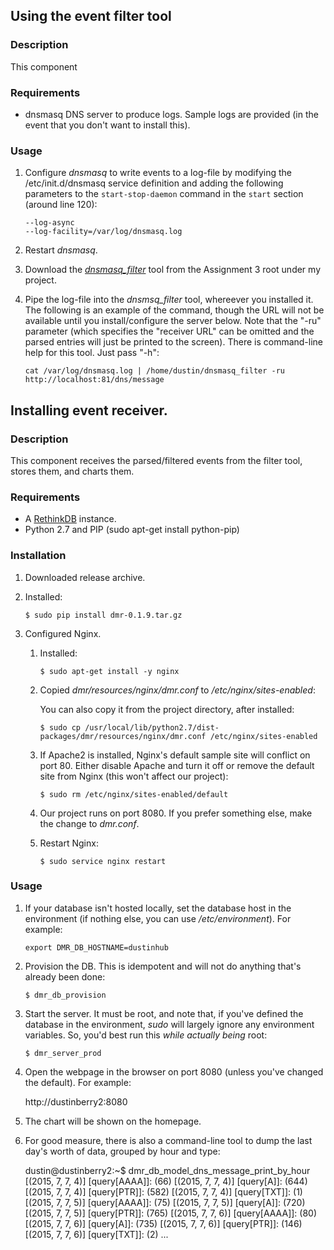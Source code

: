## Using the event filter tool

### Description

This component 

### Requirements

- dnsmasq DNS server to produce logs. Sample logs are provided (in the event that you don't want to install this).

### Usage

1. Configure *dnsmasq* to write events to a log-file by modifying the /etc/init.d/dnsmasq service definition and adding the following parameters to the `start-stop-daemon` command in the `start` section (around line 120):

   ```
   --log-async
   --log-facility=/var/log/dnsmasq.log
   ```

2. Restart *dnsmasq*.

3. Download the *[dnsmasq_filter](https://raw.githubusercontent.com/Semantic-Web/Dustin-O/master/Assignment3/dnsmasq_filter/dnsmasq_filter)* tool from the Assignment 3 root under my project.

3. Pipe the log-file into the *dnsmsq_filter* tool, whereever you installed it. The following is an example of the command, though the URL will not be available until you install/configure the server below. Note that the "-ru" parameter (which specifies the "receiver URL" can be omitted and the parsed entries will just be printed to the screen). There is command-line help for this tool. Just pass "-h":

   ```
   cat /var/log/dnsmasq.log | /home/dustin/dnsmasq_filter -ru http://localhost:81/dns/message
   ```


## Installing event receiver.

### Description

This component receives the parsed/filtered events from the filter tool, stores them, and charts them.

### Requirements

- A [RethinkDB](http://www.rethinkdb.com) instance.
- Python 2.7 and PIP (sudo apt-get install python-pip)

### Installation

1. Downloaded release archive.
2. Installed:

   ```
   $ sudo pip install dmr-0.1.9.tar.gz
   ```

3. Configured Nginx.

   1. Installed:

      ```
      $ sudo apt-get install -y nginx
      ```

   2. Copied *dmr/resources/nginx/dmr.conf* to */etc/nginx/sites-enabled*:

      You can also copy it from the project directory, after installed:

      ```
      $ sudo cp /usr/local/lib/python2.7/dist-packages/dmr/resources/nginx/dmr.conf /etc/nginx/sites-enabled
      ```

   3. If Apache2 is installed, Nginx's default sample site will conflict on port 80. Either disable Apache and turn it off or remove the default site from Nginx (this won't affect our project):

      ```
      $ sudo rm /etc/nginx/sites-enabled/default
      ```

   4. Our project runs on port 8080. If you prefer something else, make the change to *dmr.conf*.

   5. Restart Nginx:

      ```
      $ sudo service nginx restart
      ```

### Usage

1. If your database isn't hosted locally, set the database host in the environment (if nothing else, you can use */etc/environment*). For example:

   ```
   export DMR_DB_HOSTNAME=dustinhub
   ```

2. Provision the DB. This is idempotent and will not do anything that's already been done:

   ```
   $ dmr_db_provision
   ```

3. Start the server. It must be root, and note that, if you've defined the database in the environment, *sudo* will largely ignore any environment variables. So, you'd best run this *while actually being* root:

   ```
   $ dmr_server_prod
   ```

4. Open the webpage in the browser on port 8080 (unless you've changed the default). For example:

   http://dustinberry2:8080

5. The chart will be shown on the homepage.

6. For good measure, there is also a command-line tool to dump the last day's worth of data, grouped by hour and type:

   dustin@dustinberry2:~$ dmr_db_model_dns_message_print_by_hour 
   [(2015, 7, 7, 4)] [query[AAAA]]: (66)
   [(2015, 7, 7, 4)] [query[A]]: (644)
   [(2015, 7, 7, 4)] [query[PTR]]: (582)
   [(2015, 7, 7, 4)] [query[TXT]]: (1)
   [(2015, 7, 7, 5)] [query[AAAA]]: (75)
   [(2015, 7, 7, 5)] [query[A]]: (720)
   [(2015, 7, 7, 5)] [query[PTR]]: (765)
   [(2015, 7, 7, 6)] [query[AAAA]]: (80)
   [(2015, 7, 7, 6)] [query[A]]: (735)
   [(2015, 7, 7, 6)] [query[PTR]]: (146)
   [(2015, 7, 7, 6)] [query[TXT]]: (2)
   ...
